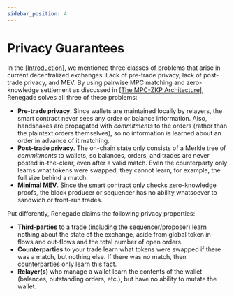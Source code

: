 ```yaml
---
sidebar_position: 4
---
```


# Privacy Guarantees

In the [[Introduction]](/), we mentioned three classes of problems that arise
in current decentralized exchanges: Lack of pre-trade privacy, lack of
post-trade privacy, and MEV. By using pairwise MPC matching and zero-knowledge
settlement as discussed in [[The MPC-ZKP
Architecture]](/core-concepts/mpc-zkp), Renegade solves all three of these
problems:

- **Pre-trade privacy**. Since wallets are maintained locally by relayers, the
  smart contract never sees any order or balance information. Also, handshakes
  are propagated with *commitments* to the orders (rather than the plaintext
  orders themselves), so no information is learned about an order in advance of
  it matching.
- **Post-trade privacy**. The on-chain state only consists of a Merkle tree of
  *commitments* to wallets, so balances, orders, and trades are never posted
  in-the-clear, even after a valid match. Even the counterparty only learns
  what tokens were swapped; they cannot learn, for example, the full size
  behind a match.
- **Minimal MEV**. Since the smart contract only checks zero-knowledge proofs,
  the block producer or sequencer has no ability whatsoever to sandwich or
  front-run trades.

Put differently, Renegade claims the following privacy properties:
- **Third-parties** to a trade (including the sequencer/proposer) learn nothing
  about the state of the exchange, aside from global token in-flows and
  out-flows and the total number of open orders.
- **Counterparties** to your trade learn what tokens were swapped if there was
  a match, but nothing else. If there was no match, then counterparties only
  learn this fact.
- **Relayer(s)** who manage a wallet learn the contents of the wallet
  (balances, outstanding orders, etc.), but have no ability to mutate the
  wallet.
